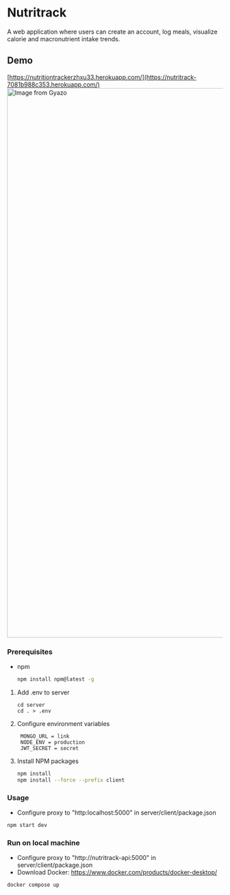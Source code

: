 # Nutritrack
A web application where users can create an account, log meals, visualize calorie and macronutrient intake trends.
## Demo
[https://nutritiontrackerzhxu33.herokuapp.com/](https://nutritrack-7081b988c353.herokuapp.com/)
<a href="https://gyazo.com/30175083e2dae4ae9c3e6b9b1174e71a"><img src="https://i.gyazo.com/30175083e2dae4ae9c3e6b9b1174e71a.gif" alt="Image from Gyazo" width="1280"/></a>

### Prerequisites
* npm
  ```sh
  npm install npm@latest -g
  ```
1. Add .env to server
   ```
   cd server
   cd . > .env
   ```
2. Configure environment variables
   ```
    MONGO_URL = link
    NODE_ENV = production
    JWT_SECRET = secret
   ```
4. Install NPM packages
   ```sh
   npm install
   npm install --force --prefix client
   ```   
### Usage
 * Configure proxy to "http:localhost:5000" in server/client/package.json
```sh
npm start dev
```
### Run on local machine
 * Configure proxy to "http://nutritrack-api:5000" in server/client/package.json
 * Download Docker: https://www.docker.com/products/docker-desktop/
```
docker compose up
```
